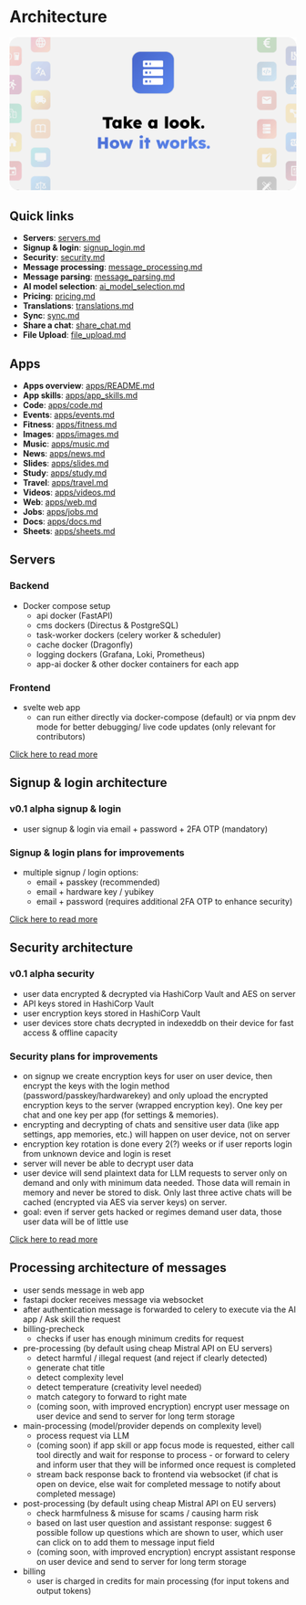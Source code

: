 # Architecture

![Architecture header image](../images/architecture_header.png)

## Quick links

- **Servers**: [servers.md](servers.md)
- **Signup & login**: [signup_login.md](signup_login.md)
- **Security**: [security.md](security.md)
- **Message processing**: [message_processing.md](message_processing.md)
- **Message parsing**: [message_parsing.md](message_parsing.md)
- **AI model selection**: [ai_model_selection.md](ai_model_selection.md)
- **Pricing**: [pricing.md](pricing.md)
- **Translations**: [translations.md](translations.md)
- **Sync**: [sync.md](sync.md)
- **Share a chat**: [share_chat.md](share_chat.md)
- **File Upload**: [file_upload.md](file_upload.md)

## Apps

- **Apps overview**: [apps/README.md](apps/README.md)
- **App skills**: [apps/app_skills.md](apps/app_skills.md)
- **Code**: [apps/code.md](apps/code.md)
- **Events**: [apps/events.md](apps/events.md)
- **Fitness**: [apps/fitness.md](apps/fitness.md)
- **Images**: [apps/images.md](apps/images.md)
- **Music**: [apps/music.md](apps/music.md)
- **News**: [apps/news.md](apps/news.md)
- **Slides**: [apps/slides.md](apps/slides.md)
- **Study**: [apps/study.md](apps/study.md)
- **Travel**: [apps/travel.md](apps/travel.md)
- **Videos**: [apps/videos.md](apps/videos.md)
- **Web**: [apps/web.md](apps/web.md)
- **Jobs**: [apps/jobs.md](apps/jobs.md)
- **Docs**: [apps/docs.md](apps/docs.md)
- **Sheets**: [apps/sheets.md](apps/sheets.md)

## Servers

### Backend

- Docker compose setup
	- api docker (FastAPI)
	- cms dockers (Directus & PostgreSQL)
	- task-worker dockers (celery worker & scheduler)
	- cache docker (Dragonfly)
	- logging dockers (Grafana, Loki, Prometheus)
	- app-ai docker & other docker containers for each app

### Frontend

- svelte web app
	- can run either directly via docker-compose (default) or via pnpm dev mode for better debugging/ live code updates (only relevant for contributors)

[Click here to read more](servers.md)

## Signup & login architecture

### v0.1 alpha signup & login

- user signup & login via email + password + 2FA OTP (mandatory)

### Signup & login plans for improvements

- multiple signup / login options:
	- email + passkey (recommended)
	- email + hardware key / yubikey
	- email + password (requires additional 2FA OTP to enhance security)

[Click here to read more](signup_login.md)

## Security architecture

### v0.1 alpha security

- user data encrypted & decrypted via HashiCorp Vault and AES on server
- API keys stored in HashiCorp Vault
- user encryption keys stored in HashiCorp Vault
- user devices store chats decrypted in indexeddb on their device for fast access & offline capacity

### Security plans for improvements

- on signup we create encryption keys for user on user device, then encrypt the keys with the login method (password/passkey/hardwarekey) and only upload the encrypted encryption keys to the server (wrapped encryption key). One key per chat and one key per app (for settings & memories).
- encrypting and decrypting of chats and sensitive user data (like app settings, app memories, etc.) will happen on user device, not on server
- encryption key rotation is done every 2(?) weeks or if user reports login from unknown device and login is reset
- server will never be able to decrypt user data
- user device will send plaintext data for LLM requests to server only on demand and only with minimum data needed. Those data will remain in memory and never be stored to disk. Only last three active chats will be cached (encrypted via AES via server keys) on server.
- goal: even if server gets hacked or regimes demand user data, those user data will be of little use

[Click here to read more](security.md)

## Processing architecture of messages

- user sends message in web app
- fastapi docker receives message via websocket
- after authentication message is forwarded to celery to execute via the AI app / Ask skill the request
- billing-precheck
	- checks if user has enough minimum credits for request
- pre-processing (by default using cheap Mistral API on EU servers)
	- detect harmful / illegal request (and reject if clearly detected)
	- generate chat title
	- detect complexity level
	- detect temperature (creativity level needed)
	- match category to forward to right mate
	- (coming soon, with improved encryption) encrypt user message on user device and send to server for long term storage
- main-processing (model/provider depends on complexity level)
	- process request via LLM
 	- (coming soon) if app skill or app focus mode is requested, either call tool directly and wait for response to process - or forward to celery and inform user that they will be informed once request is completed
	- stream back response back to frontend via websocket (if chat is open on device, else wait for completed message to notify about completed message)
- post-processing (by default using cheap Mistral API on EU servers)
	- check harmfulness & misuse for scams / causing harm risk
	- based on last user question and assistant response: suggest 6 possible follow up questions which are shown to user, which user can click on to add them to message input field
	- (coming soon, with improved encryption) encrypt assistant response on user device and send to server for long term storage
- billing
	- user is charged in credits for main processing (for input tokens and output tokens)
